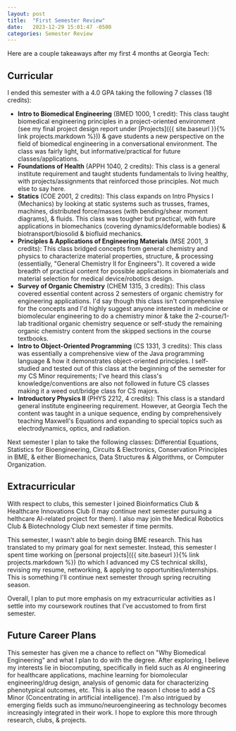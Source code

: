 ```yaml
---
layout: post
title:  "First Semester Review"
date:   2023-12-29 15:01:47 -0500
categories: Semester Review
---
```


Here are a couple takeaways after my first 4 months at Georgia Tech:

## Curricular

I ended this semester with a 4.0 GPA taking the following 7 classes (18 credits):
- **Intro to Biomedical Engineering** (BMED 1000, 1 credit): This class taught biomedical engineering principles in a project-oriented environment (see my final project design report under [Projects]({{ site.baseurl }}{% link projects.markdown %})) & gave students a new perspective on the field of biomedical engineering in a conversational environment. The class was fairly light, but informative/practical for future classes/applications.  
- **Foundations of Health** (APPH 1040, 2 credits): This class is a general institute requirement and taught students fundamentals to living healthy, with projects/assignments that reinforced those principles. Not much else to say here.
- **Statics** (COE 2001, 2 credits): This class expands on Intro Physics I (Mechanics) by looking at static systems such as trusses, frames, machines, distributed force/masses (with bending/shear moment diagrams), & fluids. This class was tougher but practical, with future applications in biomechanics (covering dynamics/deformable bodies) & biotransport/biosolid & biofluid mechanics.
- **Principles & Applications of Engineering Materials** (MSE 2001, 3 credits): This class bridged concepts from general chemistry and physics to characterize material properties, structure, & processing (essentially, "General Chemistry II for Engineers"). It covered a wide breadth of practical content for possible applications in biomaterials and material selection for medical device/robotics design. 
- **Survey of Organic Chemistry** (CHEM 1315, 3 credits): This class covered essential content across 2 semesters of organic chemistry for engineering applications. I'd say though this class isn't comprehensive for the concepts and I'd highly suggest anyone interested in medicine or biomolecular engineering to do a chemistry minor & take the 2-course/1-lab traditional organic chemistry sequence or self-study the remaining organic chemistry content from the skipped sections in the course textbooks.  
- **Intro to Object-Oriented Programming** (CS 1331, 3 credits): This class was essentially a comprehensive view of the Java programming language & how it demonstrates object-oriented principles. I self-studied and tested out of this class at the beginning of the semester for my CS Minor requirements; I've heard this class's knowledge/conventions are also not followed in future CS classes making it a weed out/bridge class for CS majors.  
- **Introductory Physics II** (PHYS 2212, 4 credits): This class is a standard general institute engineering requirement. However, at Georgia Tech the content was taught in a unique sequence, ending by comprehensively teaching Maxwell's Equations and expanding to special topics such as electrodynamics, optics, and radiation.

Next semester I plan to take the following classes: Differential Equations, Statistics for Bioengineering, Circuits & Electronics, Conservation Principles in BME, & either Biomechanics, Data Structures & Algorithms, or Computer Organization.

## Extracurricular

With respect to clubs, this semester I joined Bioinformatics Club & Healthcare Innovations Club (I may continue next semester pursuing a helthcare AI-related project for them). I also may join the Medical Robotics Club & Biotechnology Club next semester if time permits. 

This semester, I wasn't able to begin doing BME research. This has translated to my primary goal for next semester. Instead, this semester I spent time working on [personal projects]({{ site.baseurl }}{% link projects.markdown %}) (to which I advanced my CS technical skills), revising my resume, networking, & applying to opportunities/internships. This is something I'll continue next semester through spring recruiting season.

Overall, I plan to put more emphasis on my extracurricular activities as I settle into my coursework routines that I've accustomed to from first semester.

## Future Career Plans

This semester has given me a chance to reflect on "Why Biomedical Engineering" and what I plan to do with the degree. After exploring, I believe my interests lie in biocomputing, specifically in field such as AI engineering for healthcare applications, machine learning for biomolecular engineering/drug design, analysis of genomic data for characterizing phenotypical outcomes, etc. This is also the reason I chose to add a CS Minor (Concentrating in artificial intelligence). I'm also intrigued by emerging fields such as immuno/neuroengineering as technology becomes increasingly integrated in their work. I hope to explore this more through research, clubs, & projects.

